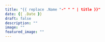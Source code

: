 ```yaml
---
title: "{{ replace .Name "-" " " | title }}"
date: {{ .Date }}
draft: false
description: ""
image: ""
featured_image: ""
---
```

